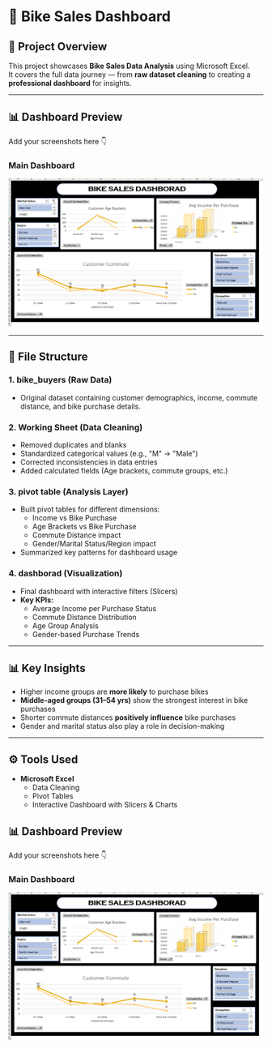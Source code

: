 # 🚴 Bike Sales Dashboard  

## 📌 Project Overview  
This project showcases **Bike Sales Data Analysis** using Microsoft Excel.  
It covers the full data journey — from **raw dataset cleaning** to creating a **professional dashboard** for insights.  

---
## 📊 Dashboard Preview
Add your screenshots here 👇  

### Main Dashboard
![Main Dashboard](Dashborad.png)


---

## 📂 File Structure  

### 1. **bike_buyers (Raw Data)**  
- Original dataset containing customer demographics, income, commute distance, and bike purchase details.  

### 2. **Working Sheet (Data Cleaning)**  
- Removed duplicates and blanks  
- Standardized categorical values (e.g., "M" → "Male")  
- Corrected inconsistencies in data entries  
- Added calculated fields (Age brackets, commute groups, etc.)  

### 3. **pivot table (Analysis Layer)**  
- Built pivot tables for different dimensions:  
  - Income vs Bike Purchase  
  - Age Brackets vs Bike Purchase  
  - Commute Distance impact  
  - Gender/Marital Status/Region impact  
- Summarized key patterns for dashboard usage  

### 4. **dashborad (Visualization)**  
- Final dashboard with interactive filters (Slicers)  
- **Key KPIs:**  
  - Average Income per Purchase Status  
  - Commute Distance Distribution  
  - Age Group Analysis  
  - Gender-based Purchase Trends  

---

## 📊 Key Insights  
- Higher income groups are **more likely** to purchase bikes  
- **Middle-aged groups (31–54 yrs)** show the strongest interest in bike purchases  
- Shorter commute distances **positively influence** bike purchases  
- Gender and marital status also play a role in decision-making  

---

## ⚙️ Tools Used  
- **Microsoft Excel**  
  - Data Cleaning  
  - Pivot Tables  
  - Interactive Dashboard with Slicers & Charts  

## 📊 Dashboard Preview
Add your screenshots here 👇  

### Main Dashboard
![Main Dashboard](Dashborad.png)





